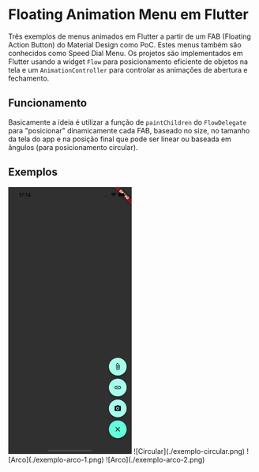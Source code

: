 # Floating Animation Menu em Flutter

Três exemplos de menus animados em Flutter a partir de um FAB (Floating Action Button) do Material Design como PoC. Estes menus também são conhecidos como Speed Dial Menu. Os projetos são implementados em Flutter usando a widget `Flow` para posicionamento eficiente de objetos na tela e um `AnimationController` para controlar as animações de abertura e fechamento. 

## Funcionamento
Basicamente a ideia é utilizar a função de `paintChildren` do `FlowDelegate` para "posicionar" dinamicamente cada FAB, baseado no size, no tamanho da tela do app e na posição final que pode ser linear ou baseada em ângulos (para posicionamento circular).

## Exemplos
<img src="./exemplo-vertical.png" width="250">
![Circular](./exemplo-circular.png)
![Arco](./exemplo-arco-1.png)
![Arco](./exemplo-arco-2.png)

